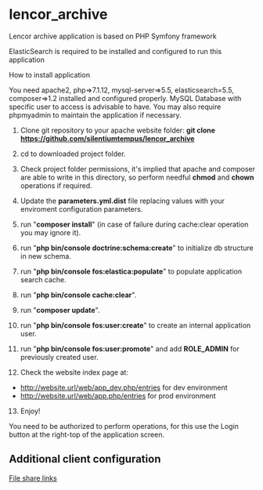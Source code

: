 # lencor_archive
Lencor archive application is based on PHP Symfony framework

ElasticSearch is required to be installed and configured to run this application


How to install application

You need apache2, php=>7.1.12, mysql-server=>5.5, elasticsearch=5.5, composer=>1.2 installed and configured properly.
MySQL Database with specific user to access is advisable to have.
You may also require phpmyadmin to maintain the application if necessary.

1. Clone git repository to your apache website folder:
**git clone https://github.com/silentiumtempus/lencor_archive**

2. cd to downloaded project folder.

3. Check project folder permissions, it's implied that apache and composer are able to write in this directory, so perform needful **chmod** and **chown** operations if required.

4. Update the **parameters.yml.dist** file replacing values with your enviroment configuration parameters.

5. run "**composer install**" (in case of failure during cache:clear operation you may ignore it).

6. run "**php bin/console doctrine:schema:create**" to initialize db structure in new schema.

7. run "**php bin/console fos:elastica:populate**" to populate application search cache.

8. run "**php bin/console cache:clear**".

9. run "**composer update**".

10. run "**php bin/console fos:user:create**" to create an internal application user.

11. run "**php bin/console fos:user:promote**" and add **ROLE_ADMIN** for previously created user.

12. Check the website index page at:
 - http://website.url/web/app_dev.php/entries for dev environment
 - http://website.url/web/app.php/entries for prod environment 

13. Enjoy!

You need to be authorized to perform operations, for this use the Login button at the right-top of the application screen.


## Additional client configuration

[File share links](https://github.com/silentiumtempus/lencor_archive/blob/master/app/Resources/doc/file_links.md)
